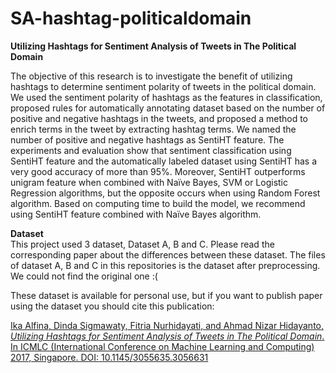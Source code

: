 # SA-hashtag-politicaldomain
<b>Utilizing Hashtags for Sentiment Analysis of Tweets in The Political Domain</b>

The objective of this research is to investigate the benefit of utilizing hashtags to determine sentiment polarity of tweets in the political domain. We used the sentiment polarity of hashtags as the features in classification, proposed rules for automatically annotating dataset based on the number of positive and negative hashtags in the tweets, and proposed a method to enrich terms in the tweet by extracting hashtag terms. We named the number of positive and negative hashtags as SentiHT feature. The experiments and evaluation show that sentiment classification using SentiHT feature and the automatically labeled dataset using SentiHT has a very good accuracy of more than 95%. Moreover, SentiHT outperforms unigram feature when combined with Naïve Bayes, SVM or Logistic Regression algorithms, but the opposite occurs when using Random Forest algorithm. Based on computing time to build the model, we recommend using SentiHT feature combined with Naïve Bayes algorithm.

<b>Dataset</b><br>
This project used 3 dataset, Dataset A, B and C.
Please read the corresponding paper about the differences between these dataset.
The files of dataset A, B and C in this repositories is the dataset after preprocessing. We could not find the original one :(

These dataset is available for personal use, but if you want to publish paper using the dataset you should cite this publication:

<a href="https://www.researchgate.net/publication/312590328_Utilizing_Hashtags_for_Sentiment_Analysis_of_Tweets_in_The_Political_Domain">
Ika Alfina, Dinda Sigmawaty, Fitria Nurhidayati, and Ahmad Nizar Hidayanto, <i>Utilizing Hashtags for Sentiment Analysis of Tweets in The Political Domain</i>. In ICMLC (International Conference on Machine Learning and Computing) 2017, Singapore. DOI: 10.1145/3055635.3056631</a>
